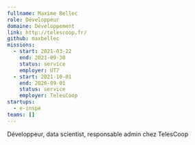 ```yaml
---
fullname: Maxime Bellec
role: Développeur
domaine: Développement
link: http://telescoop.fr/
github: maxbellec
missions:
  - start: 2021-03-22
    end: 2021-09-30
    status: service
    employer: UT7
  - start: 2021-10-01
    end: 2026-09-01
    status: service
    employer: TelesCoop
startups:
  - e-inspé
teams: []
---
```

Développeur, data scientist, responsable admin chez TelesCoop